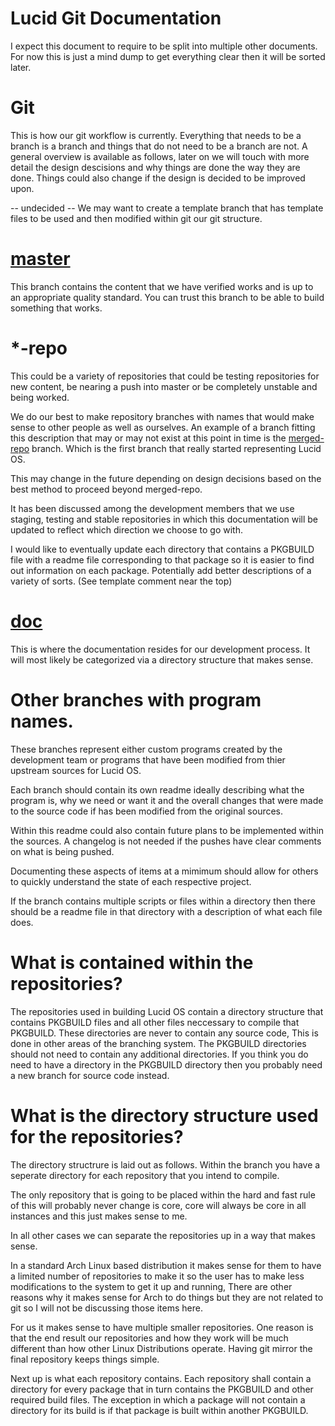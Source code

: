 Lucid Git Documentation
=====

I expect this document to require to be split into multiple other documents. For now this is just a mind dump to get everything clear then it will be sorted later.

Git
=====

This is how our git workflow is currently. Everything that needs to be a branch is a branch and things that do not need to be a branch are not. A general overview is available as follows, later on we will touch with more detail the design descisions and why things are done the way they are done. Things could also change if the design is decided to be improved upon.

-- undecided --
We may want to create a template branch that has template files to be used and then modified within git our git structure.

[master](https://github.com/edge226/lucid)
=====

This branch contains the content that we have verified works and is up to an appropriate quality standard. You can trust this branch to be able to build something that works.

*-repo
=====

This could be a variety of repositories that could be testing repositories for new content, be nearing a push into master or be completely unstable and being worked.

We do our best to make repository branches with names that would make sense to other people as well as ourselves. An example of a branch fitting this description that may or may not exist at this point in time is the [merged-repo](https://github.com/edge226/lucid/tree/merged-repo) branch. Which is the first branch that really started representing Lucid OS.

This may change in the future depending on design decisions based on the best method to proceed beyond merged-repo.

It has been discussed among the development members that we use staging, testing and stable repositories in which this documentation will be updated to reflect which direction we choose to go with.

I would like to eventually update each directory that contains a PKGBUILD file with a readme file corresponding to that package so it is easier to find out information on each package. Potentially add better descriptions of a variety of sorts. (See template comment near the top)

[doc](/)
=====

This is where the documentation resides for our development process. It will most likely be categorized via a directory structure that makes sense.

Other branches with program names.
=====

These branches represent either custom programs created by the development team or programs that have been modified from thier upstream sources for Lucid OS.

Each branch should contain its own readme ideally describing what the program is, why we need or want it and the overall changes that were made to the source code if has been modified from the original sources.

Within this readme could also contain future plans to be implemented within the sources. A changelog is not needed if the pushes have clear comments on what is being pushed.

Documenting these aspects of items at a mimimum should allow for others to quickly understand the state of each respective project.

If the branch contains multiple scripts or files within a directory then there should be a readme file in that directory with a description of what each file does.

What is contained within the repositories?
=====

The repositories used in building Lucid OS contain a directory structure that contains PKGBUILD files and all other files neccessary to compile that PKGBUILD. These directories are never to contain any source code, This is done in other areas of the branching system. The PKGBUILD directories should not need to contain any additional directories. If you think you do need to have a directory in the PKGBUILD directory then you probably need a new branch for source code instead.

What is the directory structure used for the repositories?
=====

The directory structrure is laid out as follows. Within the branch you have a seperate directory for each repository that you intend to compile.

The only repository that is going to be placed within the hard and fast rule of this will probably never change is core, core will always be core in all instances and this just makes sense to me.

In all other cases we can separate the repositories up in a way that makes sense.

In a standard Arch Linux based distribution it makes sense for them to have a limited number of repositories to make it so the user has to make less modifications to the system to get it up and running, There are other reasons why it makes sense for Arch to do things but they are not related to git so I will not be discussing those items here.

For us it makes sense to have multiple smaller repositories. One reason is that the end result our repositories and how they work will be much different than how other Linux Distributions operate. Having git mirror the final repository keeps things simple.

Next up is what each repository contains. Each repository shall contain a directory for every package that in turn contains the PKGBUILD and other required build files. The exception in which a package will not contain a directory for its build is if that package is built within another PKGBUILD.
